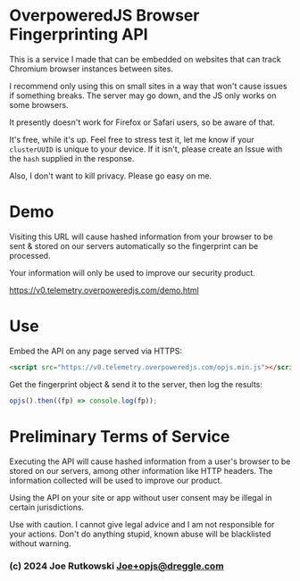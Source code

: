 # OverpoweredJS Browser Fingerprinting API
This is a service I made that can be embedded on websites that can track Chromium browser instances between sites.

I recommend only using this on small sites in a way that won't cause issues if something breaks. The server may go down, and the JS only works on some browsers.

It presently doesn't work for Firefox or Safari users, so be aware of that.

It's free, while it's up. Feel free to stress test it, let me know if your `clusterUUID` is unique to your device. If it isn't, please create an Issue with the `hash` supplied in the response.

Also, I don't want to kill privacy. Please go easy on me.

# Demo
Visiting this URL will cause hashed information from your browser to be sent & stored on our servers automatically so the fingerprint can be processed.

Your information will only be used to improve our security product.

https://v0.telemetry.overpoweredjs.com/demo.html

# Use
Embed the API on any page served via HTTPS:
```html
<script src="https://v0.telemetry.overpoweredjs.com/opjs.min.js"></script>
```

Get the fingerprint object & send it to the server, then log the results:
```js
opjs().then((fp) => console.log(fp));
```

# Preliminary Terms of Service
Executing the API will cause hashed information from a user's browser to be stored on our servers, among other information like HTTP headers. The information collected will be used to improve our product.

Using the API on your site or app without user consent may be illegal in certain jurisdictions.

Use with caution. I cannot give legal advice and I am not responsible for your actions. Don't do anything stupid, known abuse will be blacklisted without warning.

### (c) 2024 Joe Rutkowski <Joe+opjs@dreggle.com>
